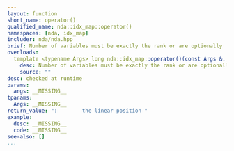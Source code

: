 ```yaml
---
layout: function
short_name: operator()
qualified_name: nda::idx_map::operator()
namespaces: [nda, idx_map]
includer: nda/nda.hpp
brief: Number of variables must be exactly the rank or are optionally
overloads:
  template <typename Args> long nda::idx_map::operator()(const Args &... args) noexcept(true) const:
    desc: Number of variables must be exactly the rank or are optionally
    source: ""
desc: checked at runtime
params:
  args: __MISSING__
tparams:
  Args: __MISSING__
return_value: ":        the linear position "
example:
  desc: __MISSING__
  code: __MISSING__
see-also: []
...
```


